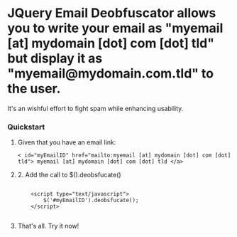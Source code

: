 <h1>JQuery Email Deobfuscator allows you to write your email as "myemail [at] mydomain [dot] com [dot] tld" but display it as "myemail@mydomain.com.tld" to the user. </h1>

<p>It's an wishful effort to fight spam while enhancing usability.</p>

<h3>Quickstart</h3>

<ol>
  <li>
    <p>Given that you have an email link:</p>
    <code>&lt; id="myEmailID" href="mailto:myemail [at] mydomain [dot] com [dot] tld"&gt; myemail [at] mydomain [dot] com [dot] tld &lt;/a&gt;</code>
  </li>
  <li>
    <p>2.  Add the call to $().deobsfucate()</p>
    <code>
	&lt;script type="text/javascript">
		$('#myEmailID').deobsfucate();
	&lt;/script>
    </code>
  </li>
  <li>
    <p>That's all. Try it now!</p>
  </li>
</ol>